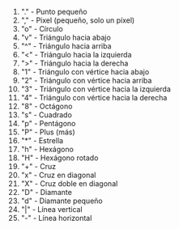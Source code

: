 1. "." - Punto pequeño
2. "," - Pixel (pequeño, solo un píxel)
3. "o" - Círculo
4. "v" - Triángulo hacia abajo
5. "^" - Triángulo hacia arriba
6. "<" - Triángulo hacia la izquierda
7. ">" - Triángulo hacia la derecha
8. "1" - Triángulo con vértice hacia abajo
9. "2" - Triángulo con vértice hacia arriba
10. "3" - Triángulo con vértice hacia la izquierda
12. "4" - Triángulo con vértice hacia la derecha
13. "8" - Octágono
14. "s" - Cuadrado
16. "p" - Pentágono
17. "P" - Plus (más)
18. "*" - Estrella
19. "h" - Hexágono
20. "H" - Hexágono rotado
21. "+" - Cruz
22. "x" - Cruz en diagonal
23. "X" - Cruz doble en diagonal
24. "D" - Diamante
25. "d" - Diamante pequeño
26. "|" - Línea vertical
27. "-" - Línea horizontal